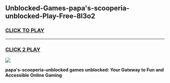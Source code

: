 
## Unblocked-Games-papa's-scooperia-unblocked-Play-Free-8l3o2
<h3>
<a href="https://premium76.site?title=papa's-scooperia-unblocked&ref=23A">CLICK TO PLAY</a></h3>
<hr>

<h3>
<a href="https://premium76.site?title=papa's-scooperia-unblocked&ref=23A">CLICK 2 PLAY</a>
  
</h3>

<a href="https://premium76.site?title=papa's-scooperia-unblocked&ref=23A"><img src="https://clearcache.store/games.png"></a>


**papa's-scooperia-unblocked games unblocked: Your Gateway to Fun and Accessible Online Gaming**
